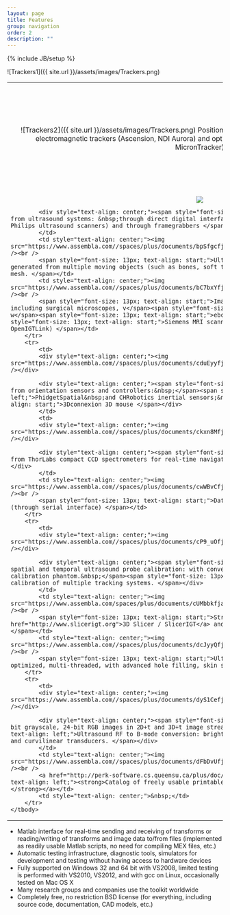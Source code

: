 ```yaml
---
layout: page
title: Features
group: navigation
order: 2
description: ""
---
```

{% include JB/setup %}

![Trackers1]({{ site.url }}/assets/images/Trackers.png)

<table>
	<tbody>
		<tr>
			<td>
 			<div style="text-align: center;">
      ![Trackers2]({{ site.url }}/assets/images/Trackers.png)
			Position data acquisition from various devices, including electromagnetic trackers (Ascension, NDI Aurora) and optical trackers (NDI Polaris and Certus, Claron MicronTracker)
      </div>
			</td>
			<td style="text-align: center;"><img src="https://www.assembla.com//spaces/plus/documents/afd6Yqfjar5yoLacwqjQWU/download/afd6Yqfjar5yoLacwqjQWU" /><br />
			<span style="font-size: 13px; text-align: start;">Data acquisition from commercial surgical navigation systems:&nbsp;</span><span style="font-size: 13px; text-align: start;">Medtronic StealthStation navigation system (receives tracking data and planning volume),&nbsp;</span><span style="font-size: 13px; text-align: start;">BrainLab navigation system (receives tracking data, planning volume, and landmarks; through OpenIGTLink) </span></td>
			<td style="text-align: center;"><img src="https://www.assembla.com//spaces/plus/documents/ay2XLofjar5yk0acwqEsg8/download/ay2XLofjar5yk0acwqEsg8" /><br />
			<span style="font-size: 13px; text-align: start;">Data acquisition from various positioning devices: p</span><span style="font-size: 13px; text-align: start;">rostate LDR brachytherapy steppers (CIVCO, CMS Accuseed, Burdette Medical Systems),&nbsp;</span><span style="font-size: 13px; text-align: start;">daVinci surgical systems (experimental),&nbsp;</span><span style="font-size: 13px; text-align: start;">Kuka LightWeight robot (through OpenIGTLink)</span></td>
		</tr>
		<tr>
			<td>
			<div style="text-align: center;"><img src="https://www.assembla.com//spaces/plus/documents/bcv2Hkfjar5yoLacwqjQWU/download/bcv2Hkfjar5yoLacwqjQWU" /></div>

			<div style="text-align: center;"><span style="font-size: 13px; text-align: start;">Image acquisition from ultrasound systems: &nbsp;through direct digital interface (for Ultrasonix, BK, Interson, Telemed, Philips ultrasound scanners) and through framegrabbers </span></div>
			</td>
			<td style="text-align: center;"><img src="https://www.assembla.com//spaces/plus/documents/bpSfgcfjar5yoHacwqjQWU/download/bpSfgcfjar5yoHacwqjQWU" /><br />
			<span style="font-size: 13px; text-align: start;">Ultrasound image simulation: B-mode images are generated from multiple moving objects (such as bones, soft tissue, tools), each defined by a simple surface mesh. </span></td>
			<td style="text-align: center;"><img src="https://www.assembla.com//spaces/plus/documents/bC7bxYfjar5A7ddmr6bg7m/download/bC7bxYfjar5A7ddmr6bg7m" /><br />
			<span style="font-size: 13px; text-align: start;">Image acquisition from various other devices including surgical microscopes, v</span><span style="font-size: 13px; text-align: start;">ideo endoscopes, w</span><span style="font-size: 13px; text-align: start;">ebcams, USB cameras,&nbsp;</span><span style="font-size: 13px; text-align: start;">Siemens MRI scanners (receives slices in real-time, through OpenIGTLink) </span></td>
		</tr>
		<tr>
			<td>
			<div style="text-align: center;"><img src="https://www.assembla.com//spaces/plus/documents/cduEyyfjar5BddacwqjQYw/download/cduEyyfjar5BddacwqjQYw" /></div>

			<div style="text-align: center;"><span style="font-size: 13px; text-align: start;">Data acquisition from orientation sensors and controllers:&nbsp;</span><span style="font-size: 13px; text-align: left;">PhidgetSpatial&nbsp;and CHRobotics inertial sensors;&nbsp;</span><span style="font-size: 13px; text-align: start;">3Dconnexion 3D mouse </span></div>
			</td>
			<td>
			<div style="text-align: center;"><img src="https://www.assembla.com//spaces/plus/documents/ckxn8Mfjar5zTjacwqjQXA/download/ckxn8Mfjar5zTjacwqjQXA" /></div>

			<div style="text-align: center;"><span style="font-size: 13px; text-align: start;">Data acquisition from ThorLabs compact CCD spectrometers for real-time navigated optical spectroscopy applications </span></div>
			</td>
			<td style="text-align: center;"><img src="https://www.assembla.com//spaces/plus/documents/cwWBvCfjar5yo4dmr6bg7m/download/cwWBvCfjar5yo4dmr6bg7m" /><br />
			<span style="font-size: 13px; text-align: start;">Data acquisition and control using Arduino devices (through serial interface) </span></td>
		</tr>
		<tr>
			<td>
			<div style="text-align: center;"><img src="https://www.assembla.com//spaces/plus/documents/cP9_uOfjar5yo_dmr6bg7m/download/cP9_uOfjar5yo_dmr6bg7m" /></div>

			<div style="text-align: center;"><span style="font-size: 13px; text-align: left;">Fully automatic spatial and temporal ultrasound probe calibration: with convenient GUI application, tutorial, 3D printable calibration phantom.&nbsp;</span><span style="font-size: 13px; text-align: left;">Fully automatic temporal calibration of multiple tracking systems. </span></div>
			</td>
			<td style="text-align: center;"><img src="https://www.assembla.com/spaces/plus/documents/cUMbbkfjar5yk7acwqjQWU/download/cUMbbkfjar5yk7acwqjQWU" /><br />
			<span style="font-size: 13px; text-align: start;">Streaming of live tracked&nbsp;image data to <a href="http://www.slicerigt.org">3D Slicer / SlicerIGT</a> and other OpenIGTLink-compatible applications </span></td>
			<td style="text-align: center;"><img src="https://www.assembla.com//spaces/plus/documents/dcJyyQfjar5z7cacwqjQXA/download/dcJyyQfjar5z7cacwqjQXA" /><br />
			<span style="font-size: 13px; text-align: start;">Ultrasound volume reconstruction: performance-optimized, multi-threaded, with advanced hole filling, skin surface contact detection </span></td>
		</tr>
		<tr>
			<td>
			<div style="text-align: center;"><img src="https://www.assembla.com//spaces/plus/documents/dyS1Cefjar5yk0acwqEsg8/download/dyS1Cefjar5yk0acwqEsg8" /></div>

			<div style="text-align: center;"><span style="font-size: 13px; text-align: start;">Support of 8/16-bit grayscale, 24-bit RGB images in 2D+t and 3D+t image streams.&nbsp;</span><span style="font-size: 13px; text-align: left;">Ultrasound RF to B-mode conversion: brightness conversion and scan conversion, for linear and curvilinear transducers. </span></div>
			</td>
			<td style="text-align: center;"><img src="https://www.assembla.com//spaces/plus/documents/dFbDvUfjar5yGVacwqEsg8/download/dFbDvUfjar5yGVacwqEsg8" /><br />
			<a href="http://perk-software.cs.queensu.ca/plus/doc/nightly/modelcatalog/" style="font-size: 13px; text-align: left;"><strong>Catalog of freely usable printable 3D models of tools and tracking fixtures </strong></a></td>
			<td style="text-align: center;">&nbsp;</td>
		</tr>
	</tbody>
</table>


- Matlab interface for real-time sending and receiving of transforms or reading/writing of transforms and image data to/from files (implemented as readily usable Matlab scripts, no need for compiling MEX files, etc.)
- Automatic testing infrastructure, diagnostic tools, simulators for development and testing without having access to hardware devices
- Fully supported on Windows 32 and 64 bit with VS2008, limited testing is performed with VS2010, VS2012,&nbsp;and with gcc on Linux, occasionally tested on Mac OS X
- Many research groups and companies use the toolkit worldwide</li>
- Completely free, no restriction BSD license (for everything, including source code, documentation, CAD models, etc.)
